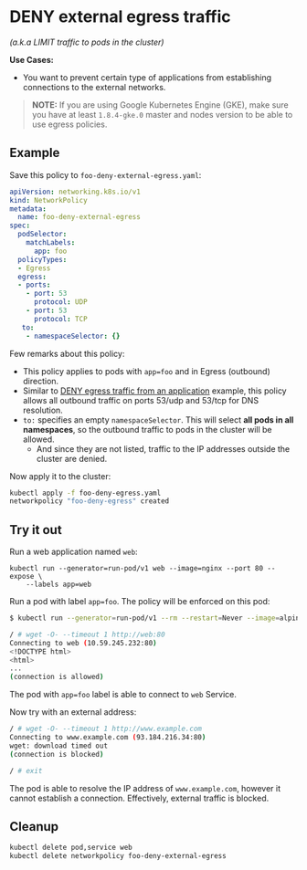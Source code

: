 # DENY external egress traffic

_(a.k.a LIMIT traffic to pods in the cluster)_

**Use Cases:**

- You want to prevent certain type of applications from establishing connections
  to the external networks.

> **NOTE:** If you are using Google Kubernetes Engine (GKE), make sure you have
> at least `1.8.4-gke.0` master and nodes version to be able to use egress
> policies.

## Example

Save this policy to `foo-deny-external-egress.yaml`:

```yaml
apiVersion: networking.k8s.io/v1
kind: NetworkPolicy
metadata:
  name: foo-deny-external-egress
spec:
  podSelector:
    matchLabels:
      app: foo
  policyTypes:
  - Egress
  egress:
  - ports:
    - port: 53
      protocol: UDP
    - port: 53
      protocol: TCP
   to:
    - namespaceSelector: {}
```

Few remarks about this policy:

* This policy applies to pods with `app=foo` and in Egress (outbound) direction.
* Similar to [DENY egress traffic from an
  application](11-deny-egress-traffic-from-an-application.md) example, this policy
  allows all outbound traffic on ports 53/udp and 53/tcp for DNS resolution.
* `to:` specifies an empty `namespaceSelector`. This will select **all pods in
  all namespaces**, so the outbound traffic to pods in the cluster will be
  allowed.
  * And since they are not listed, traffic to the IP addresses outside the cluster
    are denied.

Now apply it to the cluster:

```sh
kubectl apply -f foo-deny-egress.yaml
networkpolicy "foo-deny-egress" created
```

## Try it out

Run a web application named `web`:

    kubectl run --generator=run-pod/v1 web --image=nginx --port 80 --expose \
        --labels app=web

Run a pod with label `app=foo`. The policy will be enforced on this pod:

```sh
$ kubectl run --generator=run-pod/v1 --rm --restart=Never --image=alpine -i -t -l app=foo test -- ash

/ # wget -O- --timeout 1 http://web:80
Connecting to web (10.59.245.232:80)
<!DOCTYPE html>
<html>
...
(connection is allowed)
```

The pod with `app=foo` label is able to connect to `web` Service.

Now try with an external address:

```sh
/ # wget -O- --timeout 1 http://www.example.com
Connecting to www.example.com (93.184.216.34:80)
wget: download timed out
(connection is blocked)

/ # exit
```

The pod is able to resolve the IP address of `www.example.com`, however it
cannot establish a connection. Effectively, external traffic is blocked.

## Cleanup

```sh
kubectl delete pod,service web
kubectl delete networkpolicy foo-deny-external-egress
```
